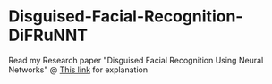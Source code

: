 # Disguised-Facial-Recognition-DiFRuNNT
Read my Research paper "Disguised Facial Recognition Using Neural Networks" @ [This link](https://bit.ly/2xTchxe) for explanation 

